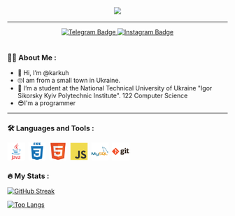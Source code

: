 <div id="header" align="center">
  <img src="https://media.giphy.com/media/HEPwfdu6T6svpPE1eN/giphy.gif" width="300"  />
</div>

---

<div id="badges" align="center">
  <a href="https://t.me/vlad_karkushevskiy">
    <img src="https://img.shields.io/badge/Telegram-blue?style=for-the-badge&logo=telegram&logoColor=white" alt="Telegram Badge"/>
  </a>
  <a href="https://www.instagram.com/vlad_karkushevskiy/">
    <img src="https://img.shields.io/badge/Instagram-FF69B4?style=for-the-badge&logo=instagram&logoColor=white" alt="Instagram Badge"/>
  </a>
</div>


<div id="header" align="center">
  <img src="https://komarev.com/ghpvc/?username=karkuh&style=flat-square&color=blue" alt="" />
</div>



### :man_technologist: About Me :
- 👋 Hi, I’m @karkuh
- 🙄I am from a small town in Ukraine.
- 👀 I’m a student at the National Technical University of Ukraine "Igor Sikorsky Kyiv Polytechnic Institute".
122 Computer Science
- 😎I'm a  programmer

---

### :hammer_and_wrench: Languages and Tools :
<div>
  <img src="https://github.com/devicons/devicon/blob/master/icons/java/java-original-wordmark.svg" title="Java" alt="Java" width="40" height="40"/>&nbsp;
  <img src="https://github.com/devicons/devicon/blob/master/icons/css3/css3-plain-wordmark.svg"  title="CSS3" alt="CSS" width="40" height="40"/>&nbsp;
  <img src="https://github.com/devicons/devicon/blob/master/icons/html5/html5-original.svg" title="HTML5" alt="HTML" width="40" height="40"/>&nbsp;
  <img src="https://github.com/devicons/devicon/blob/master/icons/javascript/javascript-original.svg" title="JavaScript" alt="JavaScript" width="40" height="40"/>&nbsp;
  <img src="https://github.com/devicons/devicon/blob/master/icons/mysql/mysql-original-wordmark.svg" title="MySQL"  alt="MySQL" width="40" height="40"/>&nbsp;
  <img src="https://github.com/devicons/devicon/blob/master/icons/git/git-original-wordmark.svg" title="Git" alt="Git" width="40" height="40"/>
</div>

### :fire: My Stats :

[![GitHub Streak ](http://github-readme-streak-stats.herokuapp.com?user=karkuh&theme=radical) ](https://git.io/streak-stats) 

[![Top Langs](https://github-readme-stats.vercel.app/api/top-langs/?username=karkuh&layout=compact&theme=radical)](https://github.com/anuraghazra/github-readme-stats)

